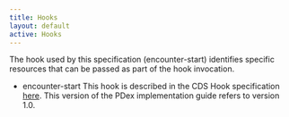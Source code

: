 ```yaml
---
title: Hooks
layout: default
active: Hooks
---
```


The hook used by this specification (encounter-start) identifies specific resources that can be passed as part of the hook invocation.


* encounter-start
This hook is described in the CDS Hook specification [here](https://cds-hooks.org/hooks/encounter-start/). This version of the PDex implementation guide refers to version 1.0.

